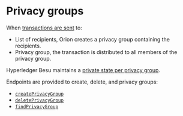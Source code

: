 # Privacy groups 

When [transactions are sent](../Reference/API-Methods.md#send) to: 

* List of recipients, Orion creates a privacy group containing the recipients.
* Privacy group, the transaction is distributed to all members of the privacy group. 

Hyperledger Besu maintains a [private state per privacy group](https://besu.hyperledger.org/en/stable/Concepts/Privacy/Privacy-Groups/). 

Endpoints are provided to create, delete, and privacy groups: 

* [`createPrivacyGroup`](../Reference/API-Methods.md#createprivacygroup) 
* [`deletePrivacyGroup`](../Reference/API-Methods.md#deleteprivacygroup)
* [`findPrivacyGroup`](../Reference/API-Methods.md#findprivacygroup) 
 




